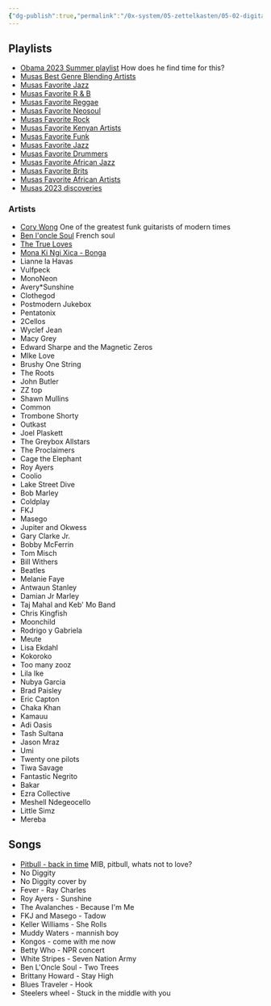 ```yaml
---
{"dg-publish":true,"permalink":"/0x-system/05-zettelkasten/05-02-digital-garden/music-i-enjoy/","title":"Music I enjoy","dgShowBacklinks":false}
---
```



## Playlists
- [Obama 2023 Summer playlist](https://open.spotify.com/playlist/37i9dQZF1DWVbX0Kwa6Hge?si=c236e22b2f9249b3) How does he find time for this?
- [Musas Best Genre Blending Artists](https://open.spotify.com/playlist/038xxCHbkHz2uOF2XYce44?si=5c9f98dd65fd4e56)
- [Musas Favorite Jazz](https://open.spotify.com/playlist/602KsCLRNb5PQFgCwhbBWR?si=4ae746b84dd04376)
- [Musas Favorite R & B](https://open.spotify.com/playlist/2qUbi7VNkUB4ulW0Pd1RJN?si=455398b4b57b47e7)
- [Musas Favorite Reggae](https://open.spotify.com/playlist/2AjDZJoCpQP5XWTYhq8kYr?si=6ec60c59c013448c)
- [Musas Favorite Neosoul](https://open.spotify.com/playlist/0j3x76mYQFAwtMrysDNuac?si=1082d9db94bb4bc3)
- [Musas Favorite Rock](https://open.spotify.com/playlist/4RUoKWlXW1eeOA22c7gYtJ?si=9fca9a5dc7c343d5)
- [Musas Favorite Kenyan Artists](https://open.spotify.com/playlist/0ljSLXgq8to7CGHB5x3I8M?si=e0514284644f41bb)
- [Musas Favorite Funk](https://open.spotify.com/playlist/1f02kfJNKuh8eyg10eM3Nj?si=be208e11452841c4)
- [Musas Favorite Jazz](https://open.spotify.com/playlist/602KsCLRNb5PQFgCwhbBWR?si=568e268b36b74d9c)
- [Musas Favorite Drummers](https://open.spotify.com/playlist/3GNHlmQbxcUrL0Ov22BRIy?si=d6f4093bb15d41f8)
- [Musas Favorite African Jazz](https://open.spotify.com/playlist/0ogk4bwEHVskIvYwagnKAg?si=bfc82270296545f9)
- [Musas Favorite Brits](https://open.spotify.com/playlist/16SAFC04Xyo0fjTcCCrJGo?si=9918f70cd0c94474)
- [Musas Favorite African Artists](https://open.spotify.com/playlist/0ZeYcEf3ly9KiXvYnR5L46?si=4d0f9ff343f345b6)
- [Musas 2023 discoveries](https://open.spotify.com/playlist/5s1J7nBJpcvLjxFyVrwuJI?si=310b9cccc86243f5)


### Artists 
- [Cory Wong](https://www.youtube.com/@CoryWongMusic) One of the greatest funk guitarists of modern times
- [Ben l'oncle Soul](https://www.youtube.com/watch?v=wFwP32FFzro) French soul
- [The True Loves](https://www.youtube.com/watch?v=TD2hNsY6G7E)
- [Mona Ki Ngi Xica - Bonga](https://www.youtube.com/watch?v=kJj3w6UN8_8)
- Lianne la Havas
- Vulfpeck
- MonoNeon
- Avery*Sunshine
- Clothegod
- Postmodern Jukebox
- Pentatonix
- 2Cellos
- Wyclef Jean
- Macy Grey
- Edward Sharpe and the Magnetic Zeros
- MIke Love
- Brushy One String
- The Roots
- John Butler
- ZZ top
- Shawn Mullins
- Common
- Trombone Shorty
- Outkast
- Joel Plaskett
- The Greybox Allstars
- The Proclaimers
- Cage the Elephant
- Roy Ayers
- Coolio
- Lake Street Dive
- Bob Marley
- Coldplay
- FKJ  
- Masego
- Jupiter and Okwess
- Gary Clarke Jr.
- Bobby McFerrin
- Tom Misch
- Bill Withers
- Beatles
- Melanie Faye
- Antwaun Stanley
- Damian Jr Marley
- Taj Mahal and Keb' Mo Band
- Chris Kingfish
- Moonchild
- Rodrigo y Gabriela
- Meute
- Lisa Ekdahl
- Kokoroko
- Too many zooz
- Lila Ike
- Nubya Garcia
- Brad Paisley
- Eric Capton
- Chaka Khan
- Kamauu
- Adi Oasis
- Tash Sultana
- Jason Mraz
- Umi
- Twenty one pilots
- Tiwa Savage
- Fantastic Negrito
- Bakar
- Ezra Collective
- Meshell Ndegeocello
- Little Simz
- Mereba

## Songs
- [Pitbull - back in time](https://www.youtube.com/watch?v=zaSZE194D4I) MIB, pitbull, whats not to love?
- No Diggity
- No Diggity cover by 
- Fever - Ray Charles
- Roy Ayers - Sunshine
- The Avalanches - Because I'm Me
- FKJ and Masego - Tadow
- Keller Williams - She Rolls
- Muddy Waters - mannish boy
- Kongos - come with me now
- Betty Who - NPR concert
- White Stripes - Seven Nation Army
- Ben L'Oncle Soul - Two Trees
- Brittany Howard - Stay High
- Blues Traveler - Hook
- Steelers wheel - Stuck in the middle with you
